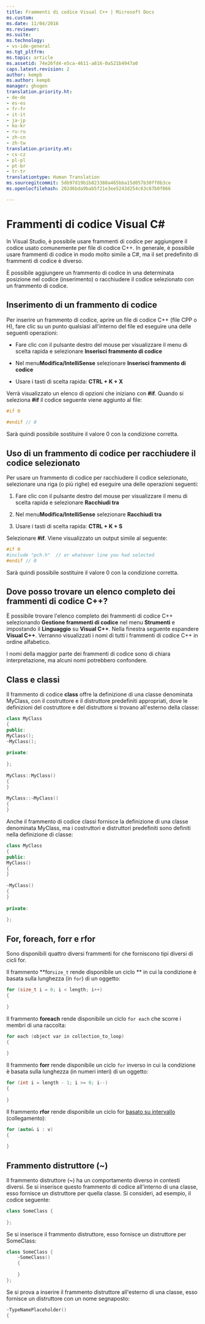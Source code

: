 ```yaml
---
title: Frammenti di codice Visual C++ | Microsoft Docs
ms.custom: 
ms.date: 11/04/2016
ms.reviewer: 
ms.suite: 
ms.technology:
- vs-ide-general
ms.tgt_pltfrm: 
ms.topic: article
ms.assetid: 74e26fd4-e5ca-4611-a816-0a521b4947a0
caps.latest.revision: 2
author: kempb
ms.author: kempb
manager: ghogen
translation.priority.ht:
- de-de
- es-es
- fr-fr
- it-it
- ja-jp
- ko-kr
- ru-ru
- zh-cn
- zh-tw
translation.priority.mt:
- cs-cz
- pl-pl
- pt-br
- tr-tr
translationtype: Human Translation
ms.sourcegitcommit: 5db97d19b1b823388a465bba15d057b30ff0b3ce
ms.openlocfilehash: 202d6bda9bab5f21e3ee5243d254c63c67b0f066

---
```

# <a name="visual-c-code-snippets"></a>Frammenti di codice Visual C#
In Visual Studio, è possibile usare frammenti di codice per aggiungere il codice usato comunemente per file di codice C++. In generale, è possibile usare frammenti di codice in modo molto simile a C#, ma il set predefinito di frammenti di codice è diverso.  
  
 È possibile aggiungere un frammento di codice in una determinata posizione nel codice (inserimento) o racchiudere il codice selezionato con un frammento di codice.  
  
## <a name="inserting-a-code-snippet"></a>Inserimento di un frammento di codice  
 Per inserire un frammento di codice, aprire un file di codice C++ (file CPP o H), fare clic su un punto qualsiasi all'interno del file ed eseguire una delle seguenti operazioni:  
  
-   Fare clic con il pulsante destro del mouse per visualizzare il menu di scelta rapida e selezionare **Inserisci frammento di codice**  
  
-   Nel menu**Modifica/IntelliSense** selezionare **Inserisci frammento di codice**  
  
-   Usare i tasti di scelta rapida: **CTRL + K + X**  
  
 Verrà visualizzato un elenco di opzioni che iniziano con **#if**. Quando si seleziona **#if** il codice seguente viene aggiunto al file:  
  
```cpp  
#if 0  
  
#endif // 0  
```  
  
 Sarà quindi possibile sostituire il valore 0 con la condizione corretta.  
  
## <a name="using-a-code-snippet-to-surround-selected-code"></a>Uso di un frammento di codice per racchiudere il codice selezionato  
 Per usare un frammento di codice per racchiudere il codice selezionato, selezionare una riga (o più righe) ed eseguire una delle operazioni seguenti:  
  
1.  Fare clic con il pulsante destro del mouse per visualizzare il menu di scelta rapida e selezionare **Racchiudi tra**  
  
2.  Nel menu**Modifica/IntelliSense** selezionare **Racchiudi tra**  
  
3.  Usare i tasti di scelta rapida: **CTRL + K + S**  
  
 Selezionare **#if**. Viene visualizzato un output simile al seguente:  
  
```cpp  
#if 0  
#include "pch.h"  // or whatever line you had selected  
#endif // 0  
```  
  
 Sarà quindi possibile sostituire il valore 0 con la condizione corretta.  
  
## <a name="where-can-i-find-a-complete-list-of-the-c-code-snippets"></a>Dove posso trovare un elenco completo dei frammenti di codice C++?  
 È possibile trovare l'elenco completo dei frammenti di codice C++ selezionando **Gestione frammenti di codice** nel menu **Strumenti** e impostando il **Linguaggio** su **Visual C++**. Nella finestra seguente espandere **Visual C++**. Verranno visualizzati i nomi di tutti i frammenti di codice C++ in ordine alfabetico.  
  
 I nomi della maggior parte dei frammenti di codice sono di chiara interpretazione, ma alcuni nomi potrebbero confondere.  
  
## <a name="class-vs-classi"></a>Class e classi  
 Il frammento di codice **class** offre la definizione di una classe denominata MyClass, con il costruttore e il distruttore predefiniti appropriati, dove le definizioni del costruttore e del distruttore si trovano all'esterno della classe:  
  
```cpp  
class MyClass  
{  
public:  
MyClass();  
~MyClass();  
  
private:  
  
};  
  
MyClass::MyClass()  
{  
}  
  
MyClass::~MyClass()  
{  
}  
```  
  
 Anche il frammento di codice classi fornisce la definizione di una classe denominata MyClass, ma i costruttori e distruttori predefiniti sono definiti nella definizione di classe:  
  
```cpp  
class MyClass  
{  
public:  
MyClass()  
{  
}  
  
~MyClass()  
{  
}  
  
private:  
  
};  
```  
  
## <a name="for-vs-foreach-vs-forr-vs-rfor"></a>For, foreach, forr e rfor  
 Sono disponibili quattro diversi frammenti for che forniscono tipi diversi di cicli for.  
  
 Il frammento **for`size_t` rende disponibile un ciclo ** in cui la condizione è basata sulla lunghezza (in `for`) di un oggetto:  
  
```cpp  
for (size_t i = 0; i < length; i++)  
{  
  
}  
```  
  
 Il frammento **foreach** rende disponibile un ciclo `for each` che scorre i membri di una raccolta:  
  
```cpp  
for each (object var in collection_to_loop)  
{  
  
}  
```  
  
 Il frammento **forr** rende disponibile un ciclo `for` inverso in cui la condizione è basata sulla lunghezza (in numeri interi) di un oggetto:  
  
```cpp  
for (int i = length - 1; i >= 0; i--)  
{  
  
}  
```  
  
 Il frammento **rfor** rende disponibile un ciclo for [basato su intervallo](/visual-cpp/cpp/range-based-for-statement-cpp) (collegamento):  
  
```cpp  
for (auto& i : v)  
{  
  
}  
```  
  
## <a name="the-destructor-snippet-"></a>Frammento distruttore (~)  
 Il frammento distruttore (**~**) ha un comportamento diverso in contesti diversi. Se si inserisce questo frammento di codice all'interno di una classe, esso fornisce un distruttore per quella classe. Si consideri, ad esempio, il codice seguente:  
  
```cpp  
class SomeClass {  
  
};  
```  
  
 Se si inserisce il frammento distruttore, esso fornisce un distruttore per SomeClass:  
  
```cpp  
class SomeClass {  
    ~SomeClass()  
    {  
  
    }  
};  
```  
  
 Se si prova a inserire il frammento distruttore all'esterno di una classe, esso fornisce un distruttore con un nome segnaposto:  
  
```cpp  
~TypeNamePlaceholder()  
{  
  
```


<!--HONumber=Feb17_HO4-->


